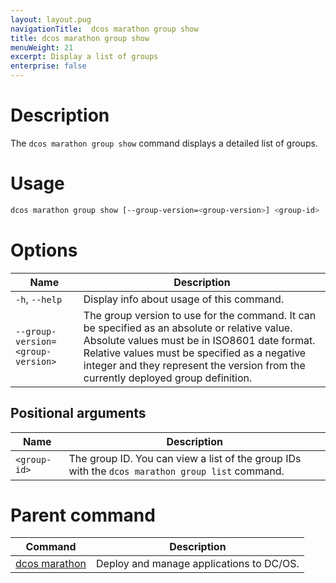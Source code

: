 ```yaml
---
layout: layout.pug
navigationTitle:  dcos marathon group show
title: dcos marathon group show
menuWeight: 21
excerpt: Display a list of groups
enterprise: false
---
```



# Description

The `dcos marathon group show` command displays a detailed list of groups.

# Usage

```bash
dcos marathon group show [--group-version=<group-version>] <group-id>
```

# Options

| Name |  Description |
|---------|-------------|
| `-h`, `--help` | Display info about usage of this command. |
| `--group-version=<group-version>`   |   The group version to use for the command. It can be specified as an absolute or relative value. Absolute values must be in ISO8601 date format. Relative values must be specified as a negative integer and they represent the version from the currently deployed group definition. |

## Positional arguments

| Name |  Description |
|---------|-------------|
| `<group-id>`   |  The group ID. You can view a list of the group IDs with the `dcos marathon group list` command.|

# Parent command

| Command | Description |
|---------|-------------|
| [dcos marathon](/1.13/cli/command-reference/dcos-marathon/) | Deploy and manage applications to DC/OS. |

